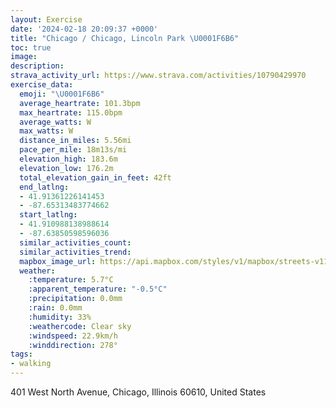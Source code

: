 ```yaml
---
layout: Exercise
date: '2024-02-18 20:09:37 +0000'
title: "Chicago / Chicago, Lincoln Park \U0001F6B6"
toc: true
image:
description:
strava_activity_url: https://www.strava.com/activities/10790429970
exercise_data:
  emoji: "\U0001F6B6"
  average_heartrate: 101.3bpm
  max_heartrate: 115.0bpm
  average_watts: W
  max_watts: W
  distance_in_miles: 5.56mi
  pace_per_mile: 18m13s/mi
  elevation_high: 183.6m
  elevation_low: 176.2m
  total_elevation_gain_in_feet: 42ft
  end_latlng:
  - 41.91361226141453
  - -87.65313483774662
  start_latlng:
  - 41.910988138988614
  - -87.63850598596036
  similar_activities_count:
  similar_activities_trend:
  mapbox_image_url: https://api.mapbox.com/styles/v1/mapbox/streets-v11/static/path-5+787af2-1.0(aby~F%7Cx%7BuO%3FuHI_PCeAISYWQUk%40wA%5DsBQgBM%5BCMAMHi%40CUq%40s%40i%40UKMIUCQK_%40EY%40WKUOi%40u%40aB_%40m%40Ma%40i%40cAUiA%40GBADB%40C_%40iBYgBB%3FFJ%40CIQMG%5BZuA%60AoDrBkBv%40%7DBx%40_Cj%40kE%7C%40%7DB%5CcAJuARoAReMpCe%40DGAC_%40CGwAgCSYOQa%40SUGSAc%40%3FcBP_%40JKFML%40%40%3FCq%40JkAb%40gAp%40i%40b%40y%40~%40w%40h%40%7BAt%40_AZg%40JAA%3FB%40Ak%40Rs%40HsAHcBDqAIUGu%40IiBc%40c%40%3F%5BHYL%5BZQ%5CM%60%40A%5C%3FLHNJHFNiABi%40Ew%40Ik%40Mo%40Bo%40Lo%40FiAPgA%5CgAf%40s%40JkAf%40gCnBiAf%40UNUTSVi%40pAyAzBk%40~%40g%40p%40%5Dj%40c%40bA%3FPBJ%5Er%40RZ%5EXVZh%40f%40%5EPp%40Ml%40QC%40d%40Ut%40UbB%5Dd%40El%40IvAIrAONEhAOb%40ObB%5BjAIRDXRPFd%40KR%3FNDv%40ZtCpAfATXJFHHTF~%40HVFHNCJDn%40p%40XRHPD%5CFJLDRAXLL%40RML%3FBF%40T%3FADPHJXRZLXFl%40CJBLHR%5CVPfA%40p%40FR%3Fj%40KVMVSv%40gAhA_ArAsBx%40iBJu%40%3Fe%40A%40Pi%40TwB%3F%7B%40ImA%3F_ANq%40Hs%40BGFCVMF%3FBBBzALdA%5En%40FVN%5C%5EtANRHDn%40%40ZBb%40%3FPETB%5ECNGVMDG%3Fc%40EO%40_%40JWLK%60%40%40t%40HX%3FPANIVIJBPH%5E%5Cd%40%40F%40v%40lAFPVRBL%40RBFt%40%5C%60Av%40LDL%40pACl%40%3FVDHNFn%40BxCFpTBh%40%40%3FNKB%3F%5Cr%40HFJBfFK%5CDHDDHDVB%7C%40FpWB%5EDNZZTDzDM~IMv%40%40PFHNBd%40%40pBDTHDRBvAEV%40NBJJFZBj%40H~QDt%40Jd%40B%5C),pin-s-s+e5b22e(-87.63807,41.91281),pin-s-f+89ae00(-87.65118000000018,41.91373999999997)/auto/800x800?access_token=pk.eyJ1Ijoiam9zaGJlY2ttYW4iLCJhIjoiY205eWR2aDd1MWZ6djJrbXc4a3M0bWZleiJ9.XiG9OWkNcZk2QzjJbxLB4A
  weather:
    :temperature: 5.7°C
    :apparent_temperature: "-0.5°C"
    :precipitation: 0.0mm
    :rain: 0.0mm
    :humidity: 33%
    :weathercode: Clear sky
    :windspeed: 22.9km/h
    :winddirection: 278°
tags:
- walking
---
```

401 West North Avenue, Chicago, Illinois 60610, United States
